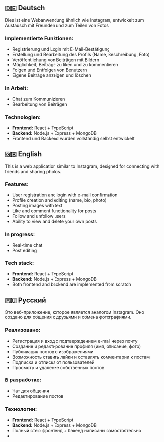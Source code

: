 ## 🇩🇪 Deutsch

Dies ist eine Webanwendung ähnlich wie Instagram, entwickelt zum Austausch mit Freunden und zum Teilen von Fotos.

### Implementierte Funktionen:
- Registrierung und Login mit E-Mail-Bestätigung  
- Erstellung und Bearbeitung des Profils (Name, Beschreibung, Foto)  
- Veröffentlichung von Beiträgen mit Bildern  
- Möglichkeit, Beiträge zu liken und zu kommentieren
- Folgen und Entfolgen von Benutzern
- Eigene Beiträge anzeigen und löschen  

### In Arbeit:
- Chat zum Kommunizieren  
- Bearbeitung von Beiträgen  

### Technologien:
- **Frontend:** React + TypeScript  
- **Backend:** Node.js + Express + MongoDB  
- Frontend und Backend wurden vollständig selbst entwickelt  


## 🇬🇧 English

This is a web application similar to Instagram, designed for connecting with friends and sharing photos.

### Features:
- User registration and login with e-mail confirmation  
- Profile creation and editing (name, bio, photo)  
- Posting images with text  
- Like and comment functionality for posts
- Follow and unfollow users
- Ability to view and delete your own posts  

### In progress:
- Real-time chat  
- Post editing  

### Tech stack:
- **Frontend:** React + TypeScript  
- **Backend:** Node.js + Express + MongoDB  
- Both frontend and backend are implemented from scratch  



## 🇷🇺 Русский

Это веб-приложение, которое является аналогом Instagram. Оно создано для общения с друзьями и обмена фотографиями.

### Реализовано:
- Регистрация и вход с подтверждением e-mail через почту  
- Создание и редактирование профиля (имя, описание, фото)  
- Публикация постов с изображениями  
- Возможность ставить лайки и оставлять комментарии к постам
- Подписка и отписка от пользователей 
- Просмотр и удаление собственных постов  

### В разработке:
- Чат для общения  
- Редактирование постов  

### Технологии:
- **Frontend:** React + TypeScript  
- **Backend:** Node.js + Express + MongoDB  
- Полный стек: фронтенд + бэкенд написаны самостоятельно
- 
